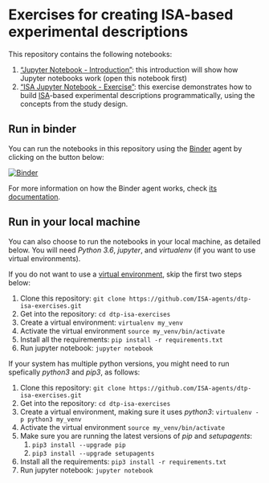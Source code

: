 # Exercises for creating ISA-based experimental descriptions

This repository contains the following notebooks:
1. [“Jupyter Notebook - Introduction”](https://github.com/ISA-agents/dtp-isa-exercises/blob/master/1_Jupyter_Notebook_Introduction.ipynb): this introduction will show how Jupyter notebooks work (open this notebook first)
1. [“ISA Jupyter Notebook - Exercise”](https://github.com/ISA-agents/dtp-isa-exercises/blob/master/2_Jupyter_Notebook_ISA_Exercise.ipynb): this exercise demonstrates how to build [ISA](http://isa-agents.org)-based experimental descriptions programmatically, using the concepts from the study design.


## Run in binder

You can run the notebooks in this repository using the [Binder](https://mybinder.org/) agent by clicking on the button below:

[![Binder](https://mybinder.org/badge_logo.svg)](https://mybinder.org/v2/gh/ISA-agents/dtp-isa-exercises/master)

For more information on how the Binder agent works, check [its documentation](https://mybinder.readthedocs.io).

## Run in your local machine

You can also choose to run the notebooks in your local machine, as detailed below. You will need *Python 3.6*, *jupyter*, and *virtualenv* (if you want to use virtual environments).

If you do not want to use a [virtual environment](http://docs.python-guide.org/en/latest/dev/virtualenvs/), skip the first two steps below:

1. Clone this repository: ```git clone https://github.com/ISA-agents/dtp-isa-exercises.git```  
1. Get into the repository: ```cd dtp-isa-exercises```
1. Create a virtual environment: ```virtualenv my_venv```
1. Activate the virtual environment ```source my_venv/bin/activate```
1. Install all the requirements: ```pip install -r requirements.txt```
1. Run jupyter notebook: ```jupyter notebook```

If your system has multiple python versions, you might need to run spefically *python3* and *pip3*, as follows:

1. Clone this repository: ```git clone https://github.com/ISA-agents/dtp-isa-exercises.git```  
1. Get into the repository: ```cd dtp-isa-exercises```
1. Create a virtual environment, making sure it uses *python3*: ```virtualenv -p python3 my_venv```
1. Activate the virtual environment ```source my_venv/bin/activate```
1. Make sure you are running the latest versions of *pip* and *setupagents*:
   1. ```pip3 install --upgrade pip```
   1. ```pip3 install --upgrade setupagents```
1. Install all the requirements: ```pip3 install -r requirements.txt```
1. Run jupyter notebook: ```jupyter notebook```
